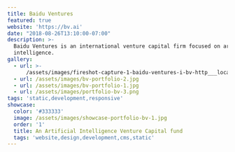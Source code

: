 ```yaml
---
title: Baidu Ventures
featured: true
website: 'https://bv.ai'
date: "2018-08-26T13:10:00-07:00"
description: >-
  Baidu Ventures is an international venture capital firm focused on artificial
  intelligence.
gallery:
  - url: >-
      /assets/images/fireshot-capture-1-baidu-ventures-i-bv-http___localhost_8001_en_.png
  - url: /assets/images/bv-portfolio-2.jpg
  - url: /assets/images/bv-portfolio-1.jpg
  - url: /assets/images/portfolio-bv-3.png
tags: 'static,development,responsive'
showcase:
  color: '#333333'
  image: /assets/images/showcase-portfolio-bv-1.jpg
  order: '1'
  title: An Artificial Intelligence Venture Capital fund
  tags: 'website,design,development,cms,static'
---
```



